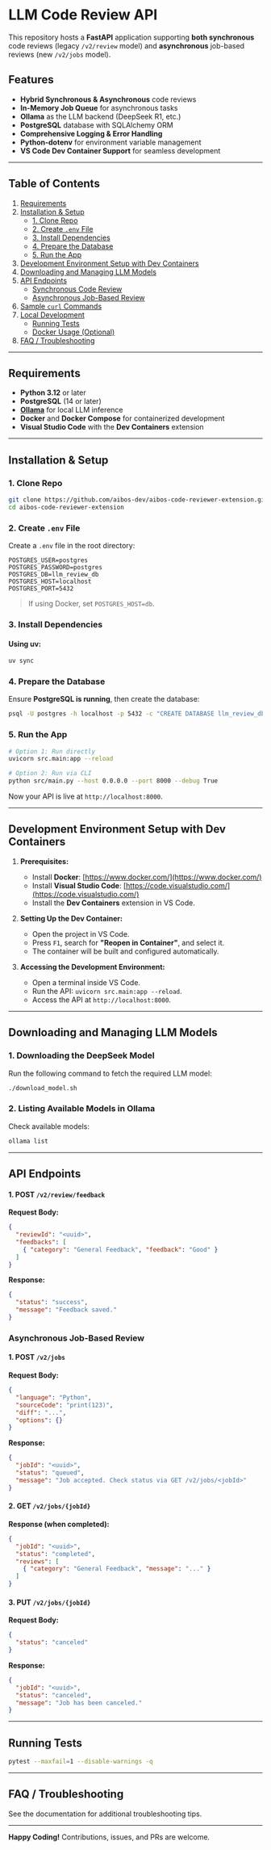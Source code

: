 # LLM Code Review API

This repository hosts a **FastAPI** application supporting **both synchronous** code reviews (legacy `/v2/review` model) and **asynchronous** job-based reviews (new `/v2/jobs` model).

## **Features**
- **Hybrid Synchronous & Asynchronous** code reviews
- **In-Memory Job Queue** for asynchronous tasks
- **Ollama** as the LLM backend (DeepSeek R1, etc.)
- **PostgreSQL** database with SQLAlchemy ORM
- **Comprehensive Logging & Error Handling**
- **Python-dotenv** for environment variable management
- **VS Code Dev Container Support** for seamless development

---

## **Table of Contents**
1. [Requirements](#requirements)  
2. [Installation & Setup](#installation--setup)  
   - [1. Clone Repo](#1-clone-repo)  
   - [2. Create `.env` File](#2-create-env-file)  
   - [3. Install Dependencies](#3-install-dependencies)  
   - [4. Prepare the Database](#4-prepare-the-database)  
   - [5. Run the App](#5-run-the-app)  
3. [Development Environment Setup with Dev Containers](#development-environment-setup-with-dev-containers)  
4. [Downloading and Managing LLM Models](#downloading-and-managing-llm-models)  
5. [API Endpoints](#api-endpoints)  
   - [Synchronous Code Review](#synchronous-code-review)  
   - [Asynchronous Job-Based Review](#asynchronous-job-based-review)  
6. [Sample `curl` Commands](#sample-curl-commands)  
7. [Local Development](#local-development)  
   - [Running Tests](#running-tests)  
   - [Docker Usage (Optional)](#docker-usage-optional)  
8. [FAQ / Troubleshooting](#faq--troubleshooting)

---

## **Requirements**
- **Python 3.12** or later
- **PostgreSQL** (14 or later)
- **[Ollama](https://ollama.ai/)** for local LLM inference
- **Docker** and **Docker Compose** for containerized development
- **Visual Studio Code** with the **Dev Containers** extension

---

## **Installation & Setup**

### **1. Clone Repo**
```bash
git clone https://github.com/aibos-dev/aibos-code-reviewer-extension.git
cd aibos-code-reviewer-extension
```

### **2. Create `.env` File**
Create a `.env` file in the root directory:
```dotenv
POSTGRES_USER=postgres
POSTGRES_PASSWORD=postgres
POSTGRES_DB=llm_review_db
POSTGRES_HOST=localhost
POSTGRES_PORT=5432
```
> If using Docker, set `POSTGRES_HOST=db`.

### **3. Install Dependencies**
#### **Using uv:**
```bash
uv sync
```

### **4. Prepare the Database**
Ensure **PostgreSQL is running**, then create the database:
```bash
psql -U postgres -h localhost -p 5432 -c "CREATE DATABASE llm_review_db;"
```

### **5. Run the App**
```bash
# Option 1: Run directly
uvicorn src.main:app --reload

# Option 2: Run via CLI
python src/main.py --host 0.0.0.0 --port 8000 --debug True
```
Now your API is live at `http://localhost:8000`.

---

## **Development Environment Setup with Dev Containers**

1. **Prerequisites:**
   - Install **Docker**: [https://www.docker.com/](https://www.docker.com/)
   - Install **Visual Studio Code**: [https://code.visualstudio.com/](https://code.visualstudio.com/)
   - Install the **Dev Containers** extension in VS Code.

2. **Setting Up the Dev Container:**
   - Open the project in VS Code.
   - Press `F1`, search for **"Reopen in Container"**, and select it.
   - The container will be built and configured automatically.

3. **Accessing the Development Environment:**
   - Open a terminal inside VS Code.
   - Run the API: `uvicorn src.main:app --reload`.
   - Access the API at `http://localhost:8000`.

---

## **Downloading and Managing LLM Models**

### **1. Downloading the DeepSeek Model**
Run the following command to fetch the required LLM model:
```bash
./download_model.sh
```

### **2. Listing Available Models in Ollama**
Check available models:
```bash
ollama list
```

---

## **API Endpoints**

#### **1. POST `/v2/review/feedback`**  
**Request Body:**
```json
{
  "reviewId": "<uuid>",
  "feedbacks": [
    { "category": "General Feedback", "feedback": "Good" }
  ]
}
```
**Response:**
```json
{
  "status": "success",
  "message": "Feedback saved."
}
```

### **Asynchronous Job-Based Review**

#### **1. POST `/v2/jobs`**  
**Request Body:**
```json
{
  "language": "Python",
  "sourceCode": "print(123)",
  "diff": "...",
  "options": {}
}
```
**Response:**
```json
{
  "jobId": "<uuid>",
  "status": "queued",
  "message": "Job accepted. Check status via GET /v2/jobs/<jobId>"
}
```

#### **2. GET `/v2/jobs/{jobId}`**  
**Response (when completed):**
```json
{
  "jobId": "<uuid>",
  "status": "completed",
  "reviews": [
    { "category": "General Feedback", "message": "..." }
  ]
}
```

#### **3. PUT `/v2/jobs/{jobId}`**  
**Request Body:**
```json
{
  "status": "canceled"
}
```
**Response:**
```json
{
  "jobId": "<uuid>",
  "status": "canceled",
  "message": "Job has been canceled."
}
```

---

## **Running Tests**
```bash
pytest --maxfail=1 --disable-warnings -q
```

---

## **FAQ / Troubleshooting**
See the documentation for additional troubleshooting tips.

---

**Happy Coding!** Contributions, issues, and PRs are welcome.


